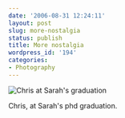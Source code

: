 ```yaml
---
date: '2006-08-31 12:24:11'
layout: post
slug: more-nostalgia
status: publish
title: More nostalgia
wordpress_id: '194'
categories:
- Photography
---
```



![Chris at Sarah's graduation](http://www.phfactor.net/wp-pics/chris-sarah-graduation.jpg)


Chris, at Sarah's phd graduation.
